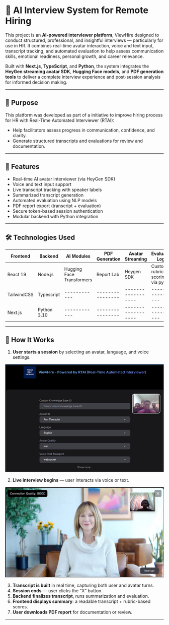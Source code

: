 # 🧠 AI Interview System for Remote Hiring

This project is an **AI-powered interviewer platform**, ViewHire designed to conduct structured, professional, and insightful interviews — particularly for use in HR. It combines real-time avatar interaction, voice and text input, transcript tracking, and automated evaluation to help assess communication skills, emotional readiness, personal growth, and career relevance.

Built with **Next.js**, **TypeScript**, and **Python**, the system integrates the **HeyGen streaming avatar SDK**, **Hugging Face models**, and **PDF generation tools** to deliver a complete interview experience and post-session analysis for informed decision making.

---

## 🎯 Purpose

This platform was developed as part of a initiative to improve hiring process for HR with Real-Time Automated Interviewer (RTAI):

- Help facilitators assess progress in communication, confidence, and clarity.
- Generate structured transcripts and evaluations for review and documentation.

---

## 🚀 Features

- Real-time AI avatar interviewer (via HeyGen SDK)
- Voice and text input support
- Live transcript tracking with speaker labels
- Summarized transcript generation
- Automated evaluation using NLP models
- PDF report export (transcript + evaluation)
- Secure token-based session authentication
- Modular backend with Python integration

---

## 🛠️ Technologies Used
| Frontend | Backend | AI Modules | PDF Generation | Avatar Streaming | Evaluation Logic|
|----------|---------|------------|----------------|------------------|-----------------|
| React 19 | Node.js | Hugging Face Transformers| Report Lab| Heygen SDK| Custom rubric scoring via python
| TailwindCSS | Typescript|------------|----------------|------------------|-----------------|
| Next.js | Python 3.10 |------------|----------------|------------------|-----------------|

---

## 🧪 How It Works

1. **User starts a session** by selecting an avatar, language, and voice settings.

![Interview Interface](https://github.com/Joshluk3328j/Ai-interview/blob/main/public/demo2.png?raw=true)

2. **Live interview begins** — user interacts via voice or text.

![Interview Interface](https://github.com/Joshluk3328j/Ai-interview/blob/main/public/demo.png?raw=true)

3. **Transcript is built** in real time, capturing both user and avatar turns.
4. **Session ends** — user clicks the “X” button.
5. **Backend finalizes transcript**, runs summarization and evaluation.
6. **Frontend displays summary**: a readable transcript + rubric-based scores.
7. **User downloads PDF report** for documentation or review.

---






